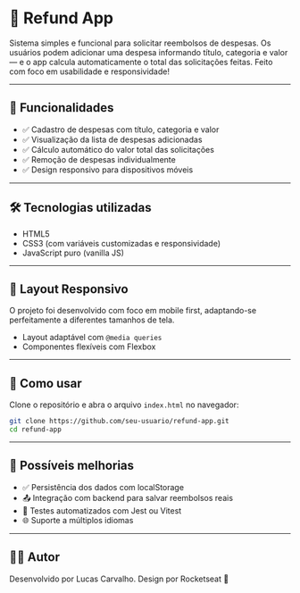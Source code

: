 # 💸 Refund App

Sistema simples e funcional para solicitar reembolsos de despesas. Os usuários podem adicionar uma despesa informando título, categoria e valor — e o app calcula automaticamente o total das solicitações feitas. Feito com foco em usabilidade e responsividade!

---

## 🚀 Funcionalidades

- ✅ Cadastro de despesas com título, categoria e valor
- ✅ Visualização da lista de despesas adicionadas
- ✅ Cálculo automático do valor total das solicitações
- ✅ Remoção de despesas individualmente
- ✅ Design responsivo para dispositivos móveis

---

## 🛠 Tecnologias utilizadas

- HTML5
- CSS3 (com variáveis customizadas e responsividade)
- JavaScript puro (vanilla JS)

---

## 📱 Layout Responsivo

O projeto foi desenvolvido com foco em mobile first, adaptando-se perfeitamente a diferentes tamanhos de tela.

- Layout adaptável com `@media queries`
- Componentes flexíveis com Flexbox

---

## 🧩 Como usar

Clone o repositório e abra o arquivo `index.html` no navegador:

```bash
git clone https://github.com/seu-usuario/refund-app.git
cd refund-app
```
---

## 🎯 Possíveis melhorias

- ✅ Persistência dos dados com localStorage
- 📤 Integração com backend para salvar reembolsos reais
- 🧪 Testes automatizados com Jest ou Vitest
- 🌐 Suporte a múltiplos idiomas

---

## 👨‍💻 Autor

Desenvolvido por Lucas Carvalho. Design por Rocketseat 🚀
